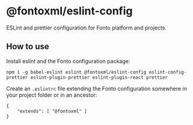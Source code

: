 # @fontoxml/eslint-config

ESLint and prettier configuration for Fonto platform and projects.

## How to use

Install eslint and the Fonto configuration package:

```
npm i -g babel-eslint eslint @fontoxml/eslint-config eslint-config-prettier eslint-plugin-prettier eslint-plugin-react prettier
```

Create an `.eslintrc` file extending the Fonto configuration somewhere in your project folder or in an ancestor:

```
{
	"extends": [ "@fontoxml" ]
}
```
